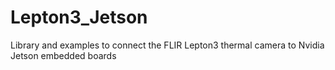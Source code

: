# Lepton3_Jetson
Library and examples to connect the FLIR Lepton3 thermal camera to Nvidia Jetson embedded boards
